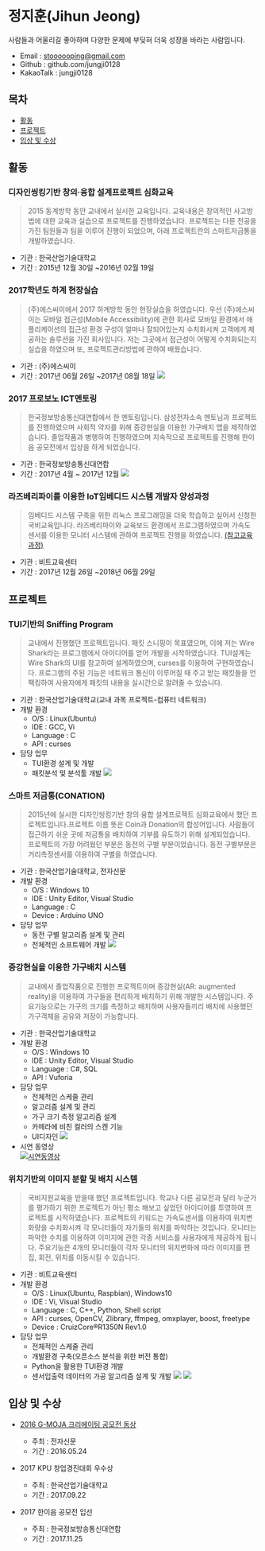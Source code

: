 정지훈(Jihun Jeong)
===================
사람들과 어울리길 좋아하며 다양한 문제에 부딪혀 더욱 성장을 바라는 사람입니다.  

* Email : stoooooping@gmail.com
* Github : github.com/jungji0128
* KakaoTalk : jungji0128  
  

목차
----
* [활동](#활동)
* [프로젝트](#프로젝트)
* [입상 및 수상](#입상-및-수상)  
  
  
활동
----
### 디자인씽킹기반 창의·융합 설계프로젝트 심화교육
> 2015 동계방학 동안 교내에서 실시한 교육입니다. 교육내용은 창의적인 사고방법에 대한 교육과 실습으로 프로젝트를 진행하였습니다. 프로젝트는 다른 전공을 가진 팀원들과 팀을 이루어 진행이 되었으며, 아래 프로젝트란의 스마트저금통을 개발하였습니다.
* 기관 : 한국산업기술대학교
* 기간 : 2015년 12월 30일 ~2016년 02월 19일

### 2017학년도 하계 현장실습
> (주)에스씨이에서 2017 하계방학 동안 현장실습을 하였습니다. 우선 (주)에스씨이는 모바일 접근성(Mobile Accessibility)에 관한 회사로 모바일 환경에서 애플리케이션의 접근성 환경 구성이 얼마나 잘되어있는지 수치화시켜 고객에게 제공하는 솔루션을 가진 회사입니다. 저는 그곳에서 접근성이 어떻게 수치화되는지 실습을 하였으며 또, 프로젝트관리방법에 관하여 배웠습니다. 
* 기관 : (주)에스씨이
* 기간 : 2017년 06월 26일 ~2017년 08월 18일
![ ](https://github.com/stop0128/resume/blob/master/Images/2017%20%ED%95%98%EA%B3%84%20%ED%98%84%EC%9E%A5%EC%8B%A4%EC%8A%B5/%EC%9D%B4%EB%AF%B8%EC%A7%80_%ED%95%A9%EB%B3%B8.jpg)
### 2017 프로보노 ICT멘토링
> 한국정보방송통신대연합에서 한 멘토링입니다. 삼성전자소속 멘토님과 프로젝트를 진행하였으며 사회적 약자를 위해 증강현실을 이용한 가구배치 앱을 제작하였습니다. 졸업작품과 병행하여 진행하였으며 지속적으로 프로젝트를 진행해 한이음 공모전에서 입상을 하게 되었습니다.
* 기관 : 한국정보방송통신대연합
* 기간 : 2017년 4월 ~ 2017년 12월
![ ](https://github.com/stop0128/resume/blob/master/Images/2017%20%ED%94%84%EB%A1%9C%EB%B3%B4%EB%85%B8%20ICT%20%EB%A9%98%ED%86%A0%EB%A7%81/%EC%9D%B4%EB%AF%B8%EC%A7%80_%ED%95%A9%EB%B3%B8.jpg)
### 라즈베리파이를 이용한 IoT임베디드 시스템 개발자 양성과정
> 임베디드 시스템 구축을 위한 리눅스 프로그래밍을 더욱 학습하고 싶어서 신청한 국비교육입니다. 라즈베리파이와 교육보드 환경에서 프로그램하였으며 가속도 센서를 이용한 모니터 시스템에 관하여 프로젝트 진행을 하였습니다. [(참고교육과정)](http://www.bitacademy.com/Course/Kukka/M/Course_Kukka_EmbeddedIoT_2016.asp)
* 기관 : 비트교육센터
* 기간 : 2017년 12월 26일 ~2018년 06월 29일

프로젝트
-------
### TUI기반의 Sniffing Program
> 교내에서 진행했던 프로젝트입니다. 패킷 스니핑이 목표였으며, 이에 저는 Wire Shark라는 프로그램에서 아이디어를 얻어 개발을 시작하였습니다.
TUI설계는 Wire Shark의 UI를 참고하여 설계하였으며, curses를 이용하여 구현하였습니다. 프로그램의 주된 기능은 네트워크 통신이 이루어질 때 주고
 받는 패킷들을 언팩킹하여 사용자에게 패킷의 내용을 실시간으로 알려줄 수 있습니다.
* 기관 : 한국산업기술대학교(교내 과목 프로젝트-컴퓨터 네트워크)
* 개발 환경
   * O/S : Linux(Ubuntu)
   * IDE : GCC, Vi
   * Language : C
   * API : curses
* 담당 업무  
   * TUI환경 설계 및 개발
   * 패킷분석 및 분석툴 개발
   ![ ](https://github.com/stop0128/resume/blob/master/Images/%EC%BB%B4%ED%93%A8%ED%84%B0_%EB%84%A4%ED%8A%B8%EC%9B%8C%ED%81%AC/%EB%84%A4%ED%8A%B8%EC%9B%8C%ED%81%AC_%ED%86%B5%ED%95%A9%EB%B3%B8.png) 

### 스마트 저금통(CONATION)
> 2015년에 실시한 디자인씽킹기반 창의·융합 설계프로젝트 심화교육에서 했던 프로젝트입니다.프로젝트 이름 뜻은 Coin과 Donation의 합성어입니다. 사람들이 접근하기 쉬운 곳에 저금통을 배치하여 기부를 유도하기 위해 설계되었습니다. 프로젝트의 가장 어려웠던 부분은 동전의 구별 부분이었습니다. 동전 구별부분은 거리측정센서를 이용하여 구별을 하였습니다.
* 기관 : 한국산업기술대학교, 전자신문
* 개발 환경
   * O/S : Windows 10
   * IDE : Unity Editor, Visual Studio
   * Language : C
   * Device : Arduino UNO
* 담당 업무  
   * 동전 구별 알고리즘 설계 및 관리
   * 전체적인 소프트웨어 개발
     ![ ](https://github.com/stop0128/resume/blob/master/Images/CONATION/%EC%9D%B4%EB%AF%B8%EC%A7%80_%ED%86%B5%ED%95%A9%EB%B3%B8.jpg)

### 증강현실을 이용한 가구배치 시스템
> 교내에서 졸업작품으로 진행한 프로젝트이며 증강현실(AR: augmented reality)을 이용하여 가구들을 편리하게 배치하기 위해 개발한 시스템입니다. 주요기능으로는 가구의 크기를 측정하고 배치하며 사용자들끼리 배치에 사용했던 가구객체을 공유와 저장이 가능합니다.
* 기관 : 한국산업기술대학교
* 개발 환경
   * O/S : Windows 10
   * IDE : Unity Editor, Visual Studio
   * Language : C#, SQL
   * API : Vuforia
* 담당 업무  
   * 전체적인 스케줄 관리
   * 알고리즘 설계 및 관리
   * 가구 크기 측정 알고리즘 설계
   * 카메라에 비친 컬러의 스캔 기능
   * UI디자인 
   ![ ](https://github.com/stop0128/resume/blob/master/Images/%EC%A6%9D%EA%B0%95%ED%98%84%EC%8B%A4%EC%9D%84%20%EC%9D%B4%EC%9A%A9%ED%95%9C%20%EA%B0%80%EA%B5%AC%EB%B0%B0%EC%B9%98%20%EC%8B%9C%EC%8A%A4%ED%85%9C/%EC%9D%B4%EB%AF%B8%EC%A7%80_%ED%95%A9%EB%B3%B8.png)
* 시연 동영상  
[![시연동영상](https://github.com/stop0128/resume/blob/master/Images/%EC%A6%9D%EA%B0%95%ED%98%84%EC%8B%A4%EC%9D%84%20%EC%9D%B4%EC%9A%A9%ED%95%9C%20%EA%B0%80%EA%B5%AC%EB%B0%B0%EC%B9%98%20%EC%8B%9C%EC%8A%A4%ED%85%9C/%EB%8F%99%EC%98%81%EC%83%81.png)](https://www.youtube.com/watch?v=b2OcLAaamOE)  

### 위치기반의 이미지 분할 및 배치 시스템
> 국비지원교육을 받을때 했던 프로젝트입니다. 학교나 다른 공모전과 달리 누군가를 평가하기 위한 프로젝트가 아닌 평소 해보고 싶었던 아이디어를 투영하여 프로젝트를 시작하였습니다. 프로젝트의 키워드는 가속도센서를 이용하여 위치변화량을 수치화시켜 각 모니터들이 자기들의 위치를 파악하는 것입니다. 모니터는 파악한 수치를 이용하여 이미지에 관한 각종 서비스를 사용자에게 제공하게 됩니다. 주요기능은 4개의 모니터들이 각자 모니터의 위치변화에 따라 이미지를 편집, 회전, 위치를 이동시킬 수 있습니다.
* 기관 : 비트교육센터
* 개발 환경
   * O/S : Linux(Ubuntu, Raspbian), Windows10
   * IDE : Vi, Visual Studio
   * Language : C, C++, Python, Shell script
   * API : curses, OpenCV, Zlibrary, ffmpeg, omxplayer, boost, freetype
   * Device : CruizCore®R1350N Rev1.0
* 담당 업무  
   * 전체적인 스케줄 관리
   * 개발환경 구축(오픈소스 분석을 위한 버전 통합)
   * Python을 활용한 TUI환경 개발
   * 센서입출력 데이터의 가공 알고리즘 설계 및 개발
   ![ ](https://github.com/stop0128/resume/blob/master/Images/%EC%9C%84%EC%B9%98%EA%B8%B0%EB%B0%98%EC%9D%98%20%EC%9D%B4%EB%AF%B8%EC%A7%80%20%EB%B6%84%ED%95%A0%20%EB%B0%8F%20%EB%B0%B0%EC%B9%98%20%EC%8B%9C%EC%8A%A4%ED%85%9C/%EC%9D%B4%EB%AF%B8%EC%A7%80_%ED%86%B5%ED%95%A9.png)
   ![ ](https://github.com/stop0128/resume/blob/master/Images/%EC%9C%84%EC%B9%98%EA%B8%B0%EB%B0%98%EC%9D%98%20%EC%9D%B4%EB%AF%B8%EC%A7%80%20%EB%B6%84%ED%95%A0%20%EB%B0%8F%20%EB%B0%B0%EC%B9%98%20%EC%8B%9C%EC%8A%A4%ED%85%9C/%EC%8B%9C%EC%97%B0%ED%99%94%EB%A9%B4.png)

입상 및 수상
-----------
* [2016 G-MOJA 크리에이팅 공모전 동상](http://www.etnews.com/20160524000076)
  * 주최 : 전자신문
  * 기간 : 2016.05.24
 
 * 2017 KPU 창업경진대회 우수상
   * 주최 : 한국산업기술대학교 
   * 기간 : 2017.09.22

* 2017 한이음 공모전 입선
  * 주최 : 한국정보방송통신대연합
  * 기간 : 2017.11.25
